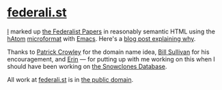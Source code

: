# [federali.st][]

[I][hober] marked up [the Federalist Papers][wp-federalist] in
reasonably semantic HTML using the [hAtom][] [microformat][] with
[Emacs][]. Here's a [blog post explaining why][why].

Thanks to [Patrick Crowley][] for the domain name idea,
[Bill Sullivan][] for his encouragement, and [Erin][] &#8212; for
putting up with me working on this when I should have been working on
[the Snowclones Database][scdb].

All work at [federali.st][] is in [the public domain][pd].

[hober]: http://tess.oconnor.cx/
[wp-federalist]: http://en.wikipedia.org/wiki/Federalist_Papers
[hAtom]: http://microformats.org/wiki/hatom
[microformat]: http://microformats.org/wiki/microformats
[Emacs]: http://www.gnu.org/software/emacs/
[why]: http://tess.oconnor.cx/2006/06/federali.st
[Patrick Crowley]: http://mokolabs.com/
[Bill Sullivan]: http://www.enkrates.com/blog/
[Erin]: http://erin.oconnor.cx/
[scdb]: http://snowclones.org/
[federali.st]: http://federali.st/
[pd]: http://creativecommons.org/licenses/publicdomain/
